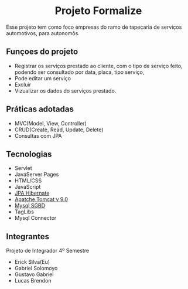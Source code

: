 <h1 align="center">
  Projeto Formalize
</h1>

Esse projeto tem como foco empresas do ramo de tapeçaria de serviços automotivos, para autonomôs.

## Funçoes do projeto

- Registrar os serviços prestado ao cliente, com o tipo de serviço feito, podendo ser consultado por data, placa, tipo serviço,
- Pode editar um serviço
- Excluir
- Vizualizar os dados do serviços prestado.


## Práticas adotadas

- MVC(Model, View, Controller)
- CRUD(Create, Read, Update, Delete)
- Consultas com JPA


## Tecnologias

- Servlet
- JavaServer Pages
 - HTML/CSS
- JavaScript
- [JPA Hibernate](https://docs.oracle.com/javaee/6/tutorial/doc/bnbqa.html)
- [Apatche Tomcat v 9.0](https://tomcat.apache.org/)
- [Mysql SGBD](https://dev.mysql.com/downloads/)
- TagLibs
- Mysql Connector
## Integrantes

Projeto de Integrador 4º Semestre
- Erick Silva(Eu)
- Gabriel Solomoyo
- Gustavo Gabriel
- Lucas Brendon
